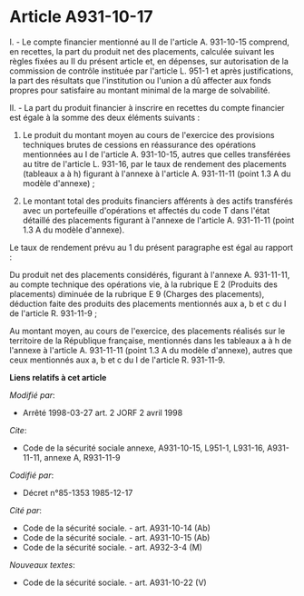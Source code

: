 # Article A931-10-17

I. - Le compte financier mentionné au II de l'article A. 931-10-15 comprend, en recettes, la part du produit net des
placements, calculée suivant les règles fixées au II du présent article et, en dépenses, sur autorisation de la commission de
contrôle instituée par l'article L. 951-1 et après justifications, la part des résultats que l'institution ou l'union a dû
affecter aux fonds propres pour satisfaire au montant minimal de la marge de solvabilité.

II. - La part du produit financier à inscrire en recettes du compte financier est égale à la somme des deux éléments
suivants :

1. Le produit du montant moyen au cours de l'exercice des provisions techniques brutes de cessions en réassurance des
opérations mentionnées au I de l'article A. 931-10-15, autres que celles transférées au titre de l'article L. 931-16, par le
taux de rendement des placements (tableaux a à h) figurant à l'annexe à l'article A. 931-11-11 (point 1.3 A du modèle
d'annexe) ;

2. Le montant total des produits financiers afférents à des actifs transférés avec un portefeuille d'opérations et affectés
du code T dans l'état détaillé des placements figurant à l'annexe de l'article A. 931-11-11 (point 1.3 A du modèle d'annexe).

Le taux de rendement prévu au 1 du présent paragraphe est égal au rapport :

Du produit net des placements considérés, figurant à l'annexe A. 931-11-11, au compte technique des opérations vie, à la
rubrique E 2 (Produits des placements) diminuée de la rubrique E 9 (Charges des placements), déduction faite des produits des
placements mentionnés aux a, b et c du I de l'article R. 931-11-9 ;

Au montant moyen, au cours de l'exercice, des placements réalisés sur le territoire de la République française, mentionnés
dans les tableaux a à h de l'annexe à l'article A. 931-11-11 (point 1.3 A du modèle d'annexe), autres que ceux mentionnés aux
a, b et c du I de l'article R. 931-11-9.

**Liens relatifs à cet article**

_Modifié par_:

  - Arrêté 1998-03-27 art. 2 JORF 2 avril 1998

_Cite_:

  - Code de la sécurité sociale annexe, A931-10-15, L951-1, L931-16, A931-11-11, annexe A, R931-11-9

_Codifié par_:

  - Décret n°85-1353 1985-12-17

_Cité par_:

  - Code de la sécurité sociale. - art. A931-10-14 (Ab)
  - Code de la sécurité sociale. - art. A931-10-15 (Ab)
  - Code de la sécurité sociale. - art. A932-3-4 (M)

_Nouveaux textes_:

  - Code de la sécurité sociale. - art. A931-10-22 (V)
